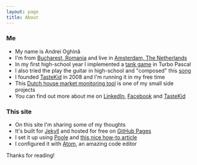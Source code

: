 ```yaml
---
layout: page
title: About
---
```


### Me

* My name is Andrei Oghină
* I'm from [Bucharest, Romania](https://www.facebook.com/BucurestiOptimist/) and live in [Amsterdam, The Netherlands](https://www.facebook.com/iamsterdam/)
* In my first high-school year I implemented a [tank game](/public/static/tank-site/) in Turbo Pascal
* I also tried the play the guitar in high-school and "composed" this [song](/public/static/psychedelic-solo.wav)
* I founded [TasteKid](http://www.tastekid.com) in 2008 and I'm running it in my free time
* This [Dutch house market monitoring tool](http://propertrend.com) is one of my small side projects
* You can find out more about me on [LinkedIn](https://nl.linkedin.com/in/andreioghina), [Facebook](https://www.facebook.com/andrei.oghina) and [TasteKid](https://www.tastekid.com/andrei)

### This site

* On this site I'm sharing some of my thoughts
* It's built for [Jekyll](http://jekyllrb.com) and hosted for free on [GitHub Pages](https://pages.github.com)
* I set it up using [Poole](https://github.com/poole/poole) and [this nice how-to article](http://joshualande.com/jekyll-github-pages-poole/)
* I configured it with [Atom](http://atom.io), an amazing code editor

Thanks for reading!
